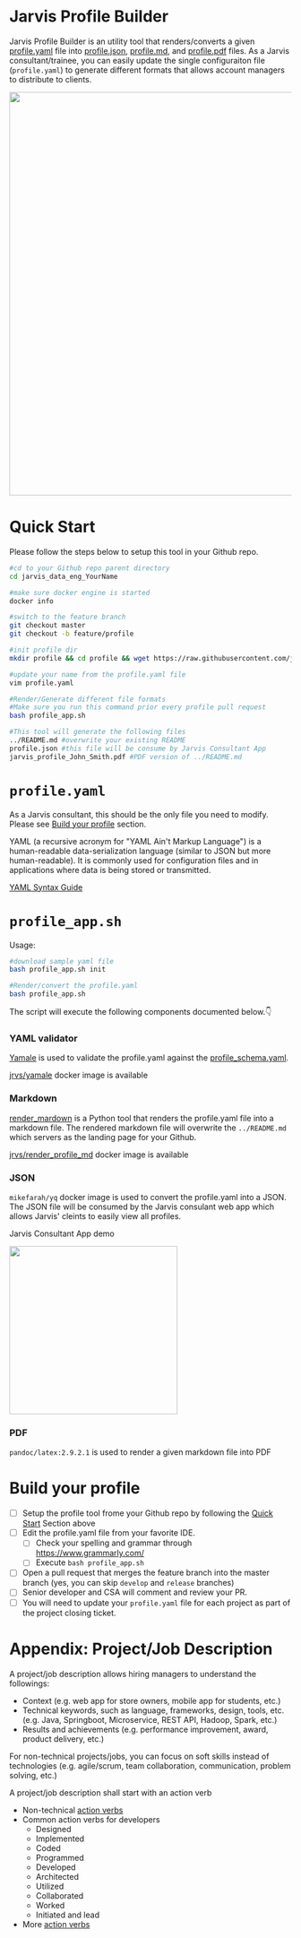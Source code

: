 # Jarvis Profile Builder

Jarvis Profile Builder is an utility tool that renders/converts a given [profile.yaml](./profile.yaml) file into [profile.json](./profile.json), [profile.md](./profile.md), and [profile.pdf](./jarvis_profile_Jack_Smith.pdf) files. As a Jarvis consultant/trainee, you can easily update the single configuraiton file (`profile.yaml`) to generate different formats that allows account managers to distribute to clients.

<img src="https://i.imgur.com/ZATEl1H.jpg" width="720">

# Quick Start 

Please follow the steps below to setup this tool in your Github repo. 

```bash
#cd to your Github repo parent directory
cd jarvis_data_eng_YourName

#make sure docker engine is started
docker info

#switch to the feature branch
git checkout master
git checkout -b feature/profile

#init profile dir
mkdir profile && cd profile && wget https://raw.githubusercontent.com/jarviscanada/jarvis_profile_builder/develop/profile_app.sh -O profile_app.sh && bash profile_app.sh init

#update your name from the profile.yaml file
vim profile.yaml

#Render/Generate different file formats
#Make sure you run this command prior every profile pull request
bash profile_app.sh

#This tool will generate the following files
../README.md #overwrite your existing README
profile.json #this file will be consume by Jarvis Consultant App
jarvis_profile_John_Smith.pdf #PDF version of ../README.md
```

# `profile.yaml`

As a Jarvis consultant, this should be the only file you need to modify. Please see [Build your profile](##build-your-profile) section.

YAML (a recursive acronym for "YAML Ain't Markup Language") is a human-readable data-serialization language (similar to JSON but more human-readable). It is commonly used for configuration files and in applications where data is being stored or transmitted.

[YAML Syntax Guide](https://rollout.io/blog/yaml-tutorial-everything-you-need-get-started/)

# `profile_app.sh`
Usage:
```bash
#download sample yaml file
bash profile_app.sh init

#Render/convert the profile.yaml
bash profile_app.sh
```
The script will execute the following components documented below.👇


### YAML validator
[Yamale](https://github.com/23andMe/Yamale) is used to validate the profile.yaml against the [profile_schema.yaml](./yamale/profile_schema.yaml). 

[jrvs/yamale](https://hub.docker.com/r/jrvs/yamale) docker image is available

### Markdown
[render_mardown](./render_markdown) is a Python tool that renders the profile.yaml file into a markdown file. The rendered markdown file will overwrite the `../README.md` which servers as the landing page for your Github.

[jrvs/render_profile_md](https://hub.docker.com/r/jrvs/render_profile_md) docker image is available

### JSON
`mikefarah/yq` docker image is used to convert the profile.yaml into a JSON. The JSON file will be consumed by the Jarvis consulant web app which allows Jarvis' cleints to easily view all profiles.

Jarvis Consultant App demo

<img src="https://imgur.com/yVaQc8L.gif" width="300">

### PDF
`pandoc/latex:2.9.2.1` is used to render a given markdown file into PDF

# Build your profile

- [ ] Setup the profile tool frome your Github repo by following the [Quick Start](#quick-start) Section above
- [ ] Edit the profile.yaml file from your favorite IDE.
  - [ ] Check your spelling and grammar through https://www.grammarly.com/
  - [ ] Execute `bash profile_app.sh`
- [ ] Open a pull request that merges the feature branch into the master branch (yes, you can skip `develop` and `release` branches)
- [ ] Senior developer and CSA will comment and review your PR.
- [ ] You will need to update your `profile.yaml` file for each project as part of the project closing ticket.

# Appendix: Project/Job Description
A project/job description allows hiring managers to understand the followings:

- Context (e.g. web app for store owners, mobile app for students, etc.)
- Technical keywords, such as language, frameworks, design, tools, etc. (e.g. Java, Springboot, Microservice, REST API, Hadoop, Spark, etc.)
- Results and achievements (e.g. performance improvement, award, product delivery, etc.)

For non-technical projects/jobs, you can focus on soft skills instead of technologies (e.g. agile/scrum, team collaboration, communication, problem solving, etc.)

A project/job description shall start with an action verb
  - Non-technical [action verbs](https://careernetwork.msu.edu/resources-tools/resumes/action-verbs.html)
  - Common action verbs for developers
    - Designed
    - Implemented
    - Coded
    - Programmed
    - Developed
    - Architected
    - Utilized
    - Collaborated
    - Worked
    - Initiated and lead
  - More [action verbs](./docs/Action_Wrods_For_Engineering.pdf)
